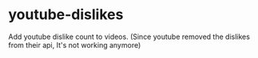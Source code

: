 # youtube-dislikes
Add youtube dislike count to videos. (Since youtube removed the dislikes from their api, It's not working anymore)
